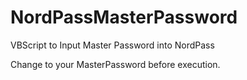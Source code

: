 # NordPassMasterPassword
VBScript to Input Master Password into NordPass

Change <masterpassword> to your MasterPassword before execution. 
  
  
